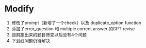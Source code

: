 # Modify

1. 修改了prompt（新增了一个check）以及 duplicate_option function
2. 添加了error_question 和 multiple correct answer 的GPT revise
3. 目前跑出来的题目筛查以后没有4个问题
4. 下划线问题仍待解决
